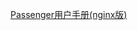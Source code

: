 [Passenger用户手册(nginx版)]( https://github.com/biti/passenger-doc-zh/wiki/Passenger%E7%94%A8%E6%88%B7%E6%89%8B%E5%86%8C(nginx%E7%89%88) )
